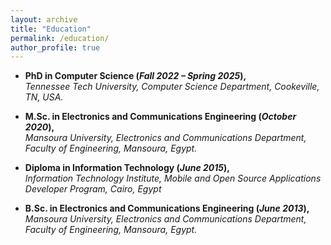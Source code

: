 ```yaml
---
layout: archive
title: "Education"
permalink: /education/
author_profile: true
---
```



- **PhD in Computer Science (*Fall 2022 – Spring 2025*),**  
  *Tennessee Tech University, Computer Science Department, Cookeville, TN, USA.*
  

- **M.Sc. in Electronics and Communications Engineering (*October 2020*),**  
  *Mansoura University, Electronics and Communications Department, Faculty of Engineering, Mansoura, Egypt.*  
  

- **Diploma in Information Technology (*June 2015*),**  
  *Information Technology Institute, Mobile and Open Source Applications Developer Program, Cairo, Egypt*

- **B.Sc. in Electronics and Communications Engineering (*June 2013*),**  
  *Mansoura University, Electronics and Communications Department, Faculty of Engineering, Mansoura, Egypt.*  

  
  
